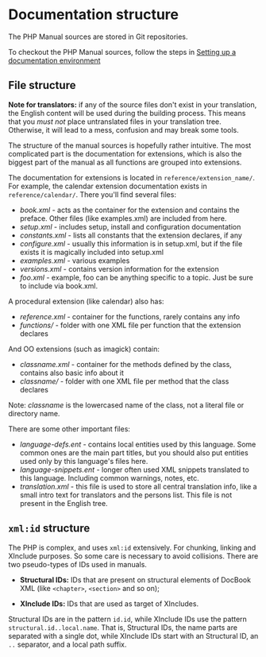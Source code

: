 # Documentation structure

The PHP Manual sources are stored in Git repositories.

To checkout the PHP Manual sources, follow the steps in [Setting up a documentation environment](local-setup.md)

## File structure

**Note for translators:** if any of the source files don't exist in your translation, the English content will be used
during the building process. This means that you *must not* place untranslated files in your translation tree. Otherwise,
it will lead to a mess, confusion and may break some tools.

The structure of the manual sources is hopefully rather intuitive. The most
complicated part is the documentation for extensions, which is also the biggest
part of the manual as all functions are grouped into extensions.

The documentation for extensions is located in `reference/extension_name/`.  For example,
the calendar extension documentation exists in  `reference/calendar/`. There you'll find several files:
- *book.xml* - acts as the container for the extension and contains the preface. Other files (like examples.xml)
are included from here.
- *setup.xml* - includes setup, install and configuration documentation
- *constants.xml* - lists all constants that the extension declares, if any
- *configure.xml* - usually this information is in setup.xml, but if the file exists it is magically
included into setup.xml
- *examples.xml* - various examples
- *versions.xml* - contains version information for the extension
- *foo.xml* - example, foo can be anything specific to a topic. Just be sure to include via book.xml.

A procedural extension (like calendar) also has:
- *reference.xml* - container for the functions, rarely contains any info
- *functions/* - folder with one XML file per function that the extension declares

And OO extensions (such as imagick) contain:
- *classname.xml* - container for the methods defined by the class, contains also basic info about it
- *classname/* - folder with one XML file per method that the class declares

Note: *classname* is the lowercased name of the class, not a literal file or directory name.

There are some other important files:
- *language-defs.ent* - contains local entities used by this language. Some common ones are
  the main part titles, but you should also put entities used only by this language's files here.
- *language-snippets.ent* - longer often used XML snippets translated to this language.
  Including common warnings, notes, etc.
- *translation.xml* - this file is used to store all central translation info, like a small
  intro text for translators and the persons list. This file is not present in the English tree.

## `xml:id` structure

The PHP is complex, and uses `xml:id` extensively. For chunking,
linking and XInclude purposes. So some care is necessary to avoid
collisions. There are two pseudo-types of IDs used in manuals.

* **Structural IDs:** IDs that are present on structural elements of
DocBook XML (like `<chapter>`, `<section>` and so on);

* **XInclude IDs:** IDs that are used as target of XIncludes.

Structural IDs are in the pattern `id.id`, while XInclude IDs use the
pattern `structural.id..local.name`. That is, Structural IDs, the
name parts are separated with a single dot, while XInclude IDs start
with an Structural ID, an `..` separator, and a local path suffix.
